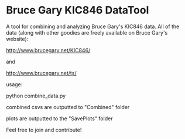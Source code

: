 # Bruce Gary KIC846 DataTool
A tool for combining and analyzing Bruce Gary's KIC846 data. All of the data (along with other goodies are freely available on Bruce Gary's website):

http://www.brucegary.net/KIC846/

and

http://www.brucegary.net/ts/

usage:

python combine_data.py

combined csvs are outputted to "Combined" folder

plots are outputted to the "SavePlots" folder

Feel free to join and contribute!